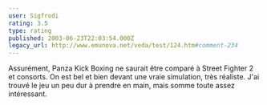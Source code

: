 ```yaml
---
user: Sigfrodi
rating: 3.5
type: rating
published: 2003-06-23T22:03:54.000Z
legacy_url: http://www.emunova.net/veda/test/124.htm#comment-234
---
```

Assurément, Panza Kick Boxing ne saurait être comparé à Street Fighter 2 et consorts. On est bel et bien devant une vraie simulation, très réaliste. J'ai trouvé le jeu un peu dur à prendre en main, mais somme toute assez intéressant.